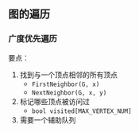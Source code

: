 ## 图的遍历
### 广度优先遍历
要点：<br>
1. 找到与一个顶点相邻的所有顶点
   - `FirstNeighbor(G, x)`
   - `NextNeighbor(G, x, y)`
2. 标记哪些顶点被访问过
   - `bool visited[MAX_VERTEX_NUM]`
3. 需要一个辅助队列



